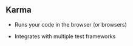 ## Karma

- Runs your code in the browser (or browsers)

- Integrates with multiple test frameworks
